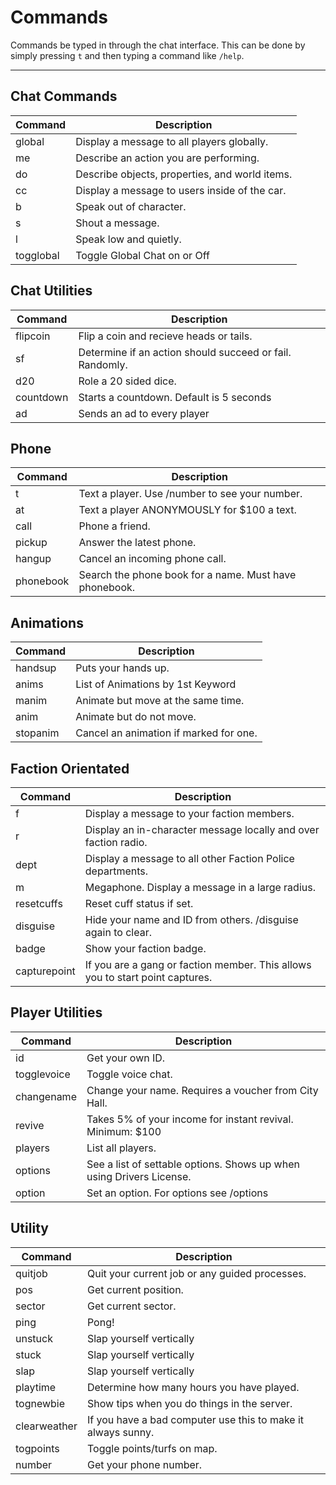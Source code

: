 # Commands

Commands be typed in through the chat interface. This can be done by simply pressing `t` and then typing a command like `/help`.

---

## Chat Commands
| Command | Description
| - | - |
| global | Display a message to all players globally. |
| me | Describe an action you are performing. |
| do | Describe objects, properties, and world items. |
| cc | Display a message to users inside of the car. |
| b | Speak out of character. |
| s | Shout a message. |
| l | Speak low and quietly. |
| togglobal | Toggle Global Chat on or Off |

## Chat Utilities
| Command | Description
| - | - |
| flipcoin | Flip a coin and recieve heads or tails. |
| sf | Determine if an action should succeed or fail. Randomly. |
| d20 | Role a 20 sided dice. |
| countdown | Starts a countdown. Default is 5 seconds |
| ad | Sends an ad to every player |

## Phone
| Command | Description
| - | - |
| t | Text a player. Use /number to see your number. |
| at | Text a player ANONYMOUSLY for $100 a text. |
| call | Phone a friend. |
| pickup | Answer the latest phone. |
| hangup | Cancel an incoming phone call. |
| phonebook | Search the phone book for a name. Must have phonebook. |

## Animations
| Command | Description
| - | - |
| handsup | Puts your hands up. |
| anims | List of Animations by 1st Keyword |
| manim | Animate but move at the same time. |
| anim | Animate but do not move. |
| stopanim | Cancel an animation if marked for one. |

## Faction Orientated
| Command | Description
| - | - |
| f | Display a message to your faction members. |
| r | Display an in-character message locally and over faction radio. |
| dept | Display a message to all other Faction Police departments. |
| m | Megaphone. Display a message in a large radius. |
| resetcuffs | Reset cuff status if set. |
| disguise | Hide your name and ID from others. /disguise again to clear. |
| badge | Show your faction badge. |
| capturepoint | If you are a gang or faction member. This allows you to start point captures. |

## Player Utilities
| Command | Description
| - | - |
| id | Get your own ID. |
| togglevoice | Toggle voice chat. |
| changename | Change your name. Requires a voucher from City Hall. |
| revive | Takes 5% of your income for instant revival. Minimum: $100 |
| players | List all players. |
| options | See a list of settable options. Shows up when using Drivers License. |
| option | Set an option. For options see /options |

## Utility
| Command | Description
| - | - |
| quitjob | Quit your current job or any guided processes. |
| pos | Get current position. |
| sector | Get current sector. |
| ping | Pong! |
| unstuck | Slap yourself vertically |
| stuck | Slap yourself vertically |
| slap | Slap yourself vertically |
| playtime | Determine how many hours you have played. |
| tognewbie | Show tips when you do things in the server. |
| clearweather | If you have a bad computer use this to make it always sunny. 
| togpoints | Toggle points/turfs on map. |
| number | Get your phone number. |
